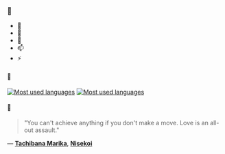 ### 👋

- 🔭
- 🌱
- 💬
- 📫
- ⚡

#### 🧏

[![Most used languages](https://github-readme-stats-aynah.vercel.app/api/top-langs/?username=aynh&theme=solarized-dark&langs_count=6&layout=compact&hide_title=true)](https://github.com/anuraghazra/github-readme-stats#gh-dark-mode-only)
[![Most used languages](https://github-readme-stats-aynah.vercel.app/api/top-langs/?username=aynh&theme=solarized-light&langs_count=6&layout=compact&hide_title=true)](https://github.com/anuraghazra/github-readme-stats#gh-light-mode-only)

#### 💬

> "You can't achieve anything if you don't make a move. Love is an all-out assault."

&mdash; [**Tachibana Marika**](https://myanimelist.net/character.php?q=Tachibana%20Marika&cat=character), [**Nisekoi**](https://myanimelist.net/search/all?q=Nisekoi&cat=all)
